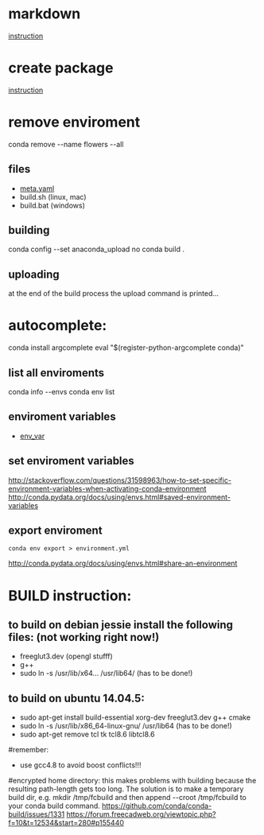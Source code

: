 # markdown
[instruction](https://github.com/adam-p/markdown-here/wiki/Markdown-Cheatsheet)


# create package
[instruction](http://docs.anaconda.org/using.html)

# remove enviroment
conda remove --name flowers --all

## files
- [meta.yaml](http://conda.pydata.org/docs/building/meta-yaml.html)
- build.sh (linux, mac)
- build.bat (windows)

## building
conda config --set anaconda_upload no
conda build .

## uploading
at the end of the build process the upload command is printed...

# autocomplete:
conda install argcomplete
eval "$(register-python-argcomplete conda)"

## list all enviroments
conda info --envs
conda env list

## enviroment variables
- [env_var](http://conda.pydata.org/docs/building/environment-vars.html)

## set enviroment variables
http://stackoverflow.com/questions/31598963/how-to-set-specific-environment-variables-when-activating-conda-environment
http://conda.pydata.org/docs/using/envs.html#saved-environment-variables

## export enviroment
```
conda env export > environment.yml
```
http://conda.pydata.org/docs/using/envs.html#share-an-environment

# BUILD instruction:
## to build on debian jessie install the following files: (not working right now!)
- freeglut3.dev (opengl stufff)
- g++
- sudo ln -s /usr/lib/x64... /usr/lib64/ (has to be done!)

## to build on ubuntu 14.04.5:
- sudo apt-get install build-essential xorg-dev freeglut3.dev g++ cmake
- sudo ln -s /usr/lib/x86_64-linux-gnu/ /usr/lib64 (has to be done!)
- sudo apt-get remove tcl tk tcl8.6 libtcl8.6

#remember:
- use gcc4.8 to avoid boost conflicts!!!

#encrypted home directory:
this makes problems with building because the resulting path-length gets too long. The solution is to make a temporary build dir, e.g. mkdir /tmp/fcbuild and then append --croot /tmp/fcbuild to your conda build command.
https://github.com/conda/conda-build/issues/1331
https://forum.freecadweb.org/viewtopic.php?f=10&t=12534&start=280#p155440
